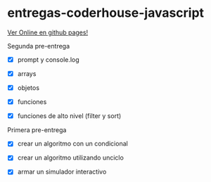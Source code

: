 # entregas-coderhouse-javascript

<a href="https://lu4ult.github.io/entregas-coderhouse-javascript/" target="_blank">Ver Online en github pages!</a>

Segunda pre-entrega
- [x] prompt y console.log
- [x] arrays
- [x] objetos
- [x] funciones
- [x] funciones de alto nivel (filter y sort)


Primera pre-entrega
- [x] crear un algoritmo con un condicional
- [x] crear un algoritmo utilizando unciclo
- [x] armar un simulador interactivo

